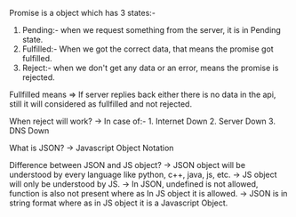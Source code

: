 Promise is a object which has 3 states:-
1. Pending:- when we request something from the server, it is in Pending state.
2. Fulfilled:- When we got the correct data, that means the promise got fulfilled.
3. Reject:- when we don't get any data or an error, means the promise is rejected.

Fullfilled means => If server replies back either there is no data in the api, still it will considered as fullfilled and not rejected.

When reject will work?
-> In case of:-
    1. Internet Down
    2. Server Down
    3. DNS Down


What is JSON?
-> Javascript Object Notation

Difference between JSON and JS object?
-> JSON object will be understood by every language like python, c++, java, js, etc.
-> JS object will only be understood by JS.
-> In JSON, undefined is not allowed, function is also not present where as In JS object it is allowed.
-> JSON is in string format where as in JS object it is a Javascript Object.